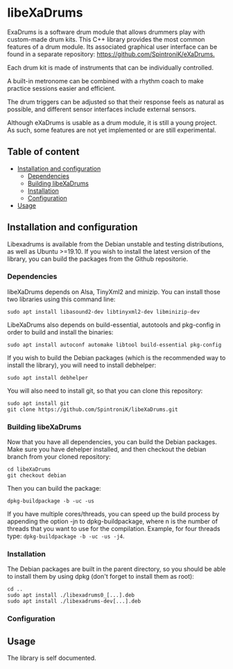 # libeXaDrums

 ExaDrums is a software drum module that allows drummers play with
 custom-made drum kits.
 This C++ library provides the most common features of a drum module.
 Its associated graphical user interface can be found in a separate
 repository: <https://github.com/SpintroniK/eXaDrums.>

 Each drum kit is made of instruments that can be individually
 controlled.

 A built-in metronome can be combined with a rhythm coach to make
 practice sessions easier and efficient.

 The drum triggers can be adjusted so that their response feels as
 natural as possible, and different sensor interfaces include
 external sensors.

 Although eXaDrums is usable as a drum module, it is still a
 young project. As such, some features are not yet implemented
 or are still experimental.

## Table of content

- [Installation and configuration](#installation-and-configuration)
  - [Dependencies](#dependencies)
  - [Building libeXaDrums](#building-libexadrums)
  - [Installation](#installation)
  - [Configuration](#configuration)
- [Usage](#usage)

## Installation and configuration

Libexadrums is available from the Debian unstable and testing distributions, as well as Ubuntu >=19.10.
If you wish to install the latest version of the library, you can build the packages from the Github repositorie.

### Dependencies

libeXaDrums depends on Alsa, TinyXml2 and minizip. You can install those two libraries using this command line:

```shell
sudo apt install libasound2-dev libtinyxml2-dev libminizip-dev
```

LibeXaDrums also depends on build-essential, autotools and pkg-config in order to build and install the binaries:

```shell
sudo apt install autoconf automake libtool build-essential pkg-config
```

If you wish to build the Debian packages (which is the recommended way to install
the library), you will need to install debhelper:

```shell
sudo apt install debhelper
```

You will also need to install git, so that you can clone this repository:

```shell
sudo apt install git
git clone https://github.com/SpintroniK/libeXaDrums.git
```

### Building libeXaDrums

Now that you have all dependencies, you can build the Debian packages.
Make sure you have dehelper installed, and then checkout the debian branch
from your cloned repository:

```shell
cd libeXaDrums
git checkout debian
```

Then you can build the package:

```shell
dpkg-buildpackage -b -uc -us
```

If you have multiple cores/threads, you can speed up the build process by appending the option -jn to dpkg-buildpackage, where n is the number of threads that you want to use for the compilation.
Example, for four threads type: `dpkg-buildpackage -b -uc -us -j4`.

### Installation

The Debian packages are built in the parent directory, so you should be able to install them by using dpkg (don't forget to install them as root):

```shell
cd ..
sudo apt install ./libexadrums0_[...].deb
sudo apt install ./libexadrums-dev[...].deb
```

### Configuration

## Usage

The library is self documented.
